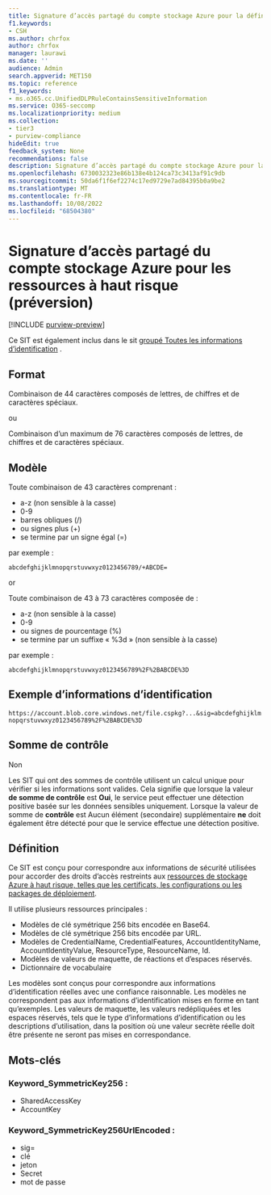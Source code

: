 ```yaml
---
title: Signature d’accès partagé du compte stockage Azure pour la définition d’entité de ressources à haut risque (préversion)
f1.keywords:
- CSH
ms.author: chrfox
author: chrfox
manager: laurawi
ms.date: ''
audience: Admin
search.appverid: MET150
ms.topic: reference
f1_keywords:
- ms.o365.cc.UnifiedDLPRuleContainsSensitiveInformation
ms.service: O365-seccomp
ms.localizationpriority: medium
ms.collection:
- tier3
- purview-compliance
hideEdit: true
feedback_system: None
recommendations: false
description: Signature d’accès partagé du compte stockage Azure pour la définition d’entité de type d’informations sensibles des ressources à haut risque.
ms.openlocfilehash: 6730032323e86b138e4b124ca73c3413af91c9db
ms.sourcegitcommit: 50da6f1f6ef2274c17ed9729e7ad84395b0a9be2
ms.translationtype: MT
ms.contentlocale: fr-FR
ms.lasthandoff: 10/08/2022
ms.locfileid: "68504380"
---
```

# <a name="azure-storage-account-shared-access-signature-for-high-risk-resources-preview"></a>Signature d’accès partagé du compte stockage Azure pour les ressources à haut risque (préversion)

[!INCLUDE [purview-preview](../includes/purview-preview.md)]

Ce SIT est également inclus dans le sit [groupé Toutes les informations d’identification](sit-defn-all-creds.md) .

 ## <a name="format"></a>Format

Combinaison de 44 caractères composés de lettres, de chiffres et de caractères spéciaux.

ou

Combinaison d’un maximum de 76 caractères composés de lettres, de chiffres et de caractères spéciaux.

## <a name="pattern"></a>Modèle

Toute combinaison de 43 caractères comprenant :

- a-z (non sensible à la casse)
- 0-9
- barres obliques (/)
- ou signes plus (+)
- se termine par un signe égal (=)

par exemple :

`abcdefghijklmnopqrstuvwxyz0123456789/+ABCDE=`

or

Toute combinaison de 43 à 73 caractères composée de :

- a-z (non sensible à la casse)
- 0-9
- ou signes de pourcentage (%)
- se termine par un suffixe « %3d » (non sensible à la casse)

par exemple :

`abcdefghijklmnopqrstuvwxyz0123456789%2F%2BABCDE%3D`

## <a name="credential-example"></a>Exemple d’informations d’identification 

`https://account.blob.core.windows.net/file.cspkg?...&sig=abcdefghijklmnopqrstuvwxyz0123456789%2F%2BABCDE%3D`

## <a name="checksum"></a>Somme de contrôle

Non

Les SIT qui ont des sommes de contrôle utilisent un calcul unique pour vérifier si les informations sont valides. Cela signifie que lorsque la valeur **de somme de contrôle** est **Oui**, le service peut effectuer une détection positive basée sur les données sensibles uniquement. Lorsque la valeur de somme de **contrôle** est Aucun élément (secondaire) supplémentaire **ne** doit également être détecté pour que le service effectue une détection positive.

## <a name="definition"></a>Définition

Ce SIT est conçu pour correspondre aux informations de sécurité utilisées pour accorder des droits d’accès restreints aux [ressources de stockage Azure à haut risque, telles que les certificats, les configurations ou les packages de déploiement](/rest/api/storageservices/delegate-access-with-shared-access-signature). 

Il utilise plusieurs ressources principales :

- Modèles de clé symétrique 256 bits encodée en Base64.
- Modèles de clé symétrique 256 bits encodée par URL.
- Modèles de CredentialName, CredentialFeatures, AccountIdentityName, AccountIdentityValue, ResourceType, ResourceName, Id.
- Modèles de valeurs de maquette, de réactions et d’espaces réservés.
- Dictionnaire de vocabulaire

Les modèles sont conçus pour correspondre aux informations d’identification réelles avec une confiance raisonnable. Les modèles ne correspondent pas aux informations d’identification mises en forme en tant qu’exemples. Les valeurs de maquette, les valeurs redépliquées et les espaces réservés, tels que le type d’informations d’identification ou les descriptions d’utilisation, dans la position où une valeur secrète réelle doit être présente ne seront pas mises en correspondance.


## <a name="keywords"></a>Mots-clés

### <a name="keyword_symmetrickey256"></a>Keyword_SymmetricKey256 :

- SharedAccessKey
- AccountKey

### <a name="keyword_symmetrickey256urlencoded"></a>Keyword_SymmetricKey256UrlEncoded :

- sig=
- clé
- jeton
- Secret
- mot de passe
